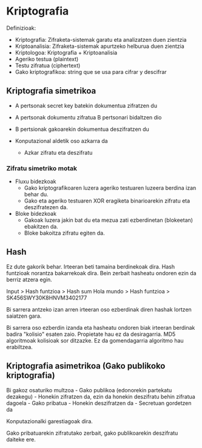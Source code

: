 # Kriptografia
Definizioak:
- Kriptografia: Zifraketa-sistemak garatu eta analizatzen duen zientzia
- Kriptoanalisia: Zifraketa-sistemak apurtzeko helburua duen zientzia
- Kriptologoa: Kriptografia + Kriptoanalisia
- Ageriko testua (plaintext)
- Testu zifratua (ciphertext)
- Gako kriptografikoa: string que se usa para cifrar y descifrar

## Kriptografia simetrikoa
- A pertsonak secret key batekin dokumentua zifratzen du
- A pertsonak dokumentu zifratua B pertsonari bidaltzen dio
- B pertsionak gakoarekin dokumentua deszifratzen du

- Konputazional aldetik oso azkarra da
    - Azkar zifratu eta deszifratu

### Zifratu simetriko motak
- Fluxu bidezkoak
    - Gako kriptografikoaren luzera ageriko testuaren luzeera berdina izan behar du.
    - Gako eta ageriko testuaren XOR eragiketa binarioarekin zifratu eta deszifratezen da.
- Bloke bidezkoak
    - Gakoak luzera jakin bat du eta mezua zati ezberdinetan (blokeetan) ebakitzen da.
    - Bloke bakoitza zifratu egiten da.

## Hash
Ez dute gakorik behar. Irteeran beti tamaina berdinekoak dira. Hash funtzioak norantza bakarrekoak dira. Bein zerbait hasheatu ondoren ezin da berriz atzera egin.

Input > Hash funtzioa > Hash sum
Hola mundo > Hash funtzioa > SK456SWY30K8HNVM3402177

Bi sarrera antzeko izan arren irteeran oso ezberdinak diren hashak lortzen saiatzen gara.

Bi sarrera oso ezberdin izanda eta hasheatu ondoren biak irteeran berdinak badira "kolisio" esaten zaio. Propietate hau ez da desiragarria. MD5 algoritmoak kolisioak sor ditzazke. Ez da gomendagarria algoritmo hau erabiltzea.

## Kriptografia asimetrikoa (Gako publikoko kriptografia)
Bi gakoz osaturiko multzoa
    - Gako publikoa (edonorekin partekatu dezakegu)
        - Honekin zifratzen da, ezin da honekin deszifratu behin zifratua dagoela
    - Gako pribatua
        - Honekin deszifratzen da
        - Secretuan gordetzen da

Konputazionalki garestiagoak dira.

Gako pribatuarekin zifratutako zerbait, gako publikoarekin deszifratu daiteke ere.